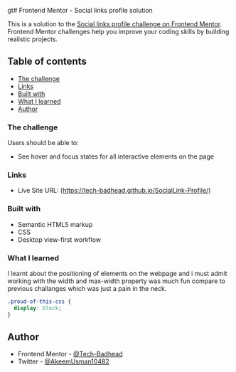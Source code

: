 gt# Frontend Mentor - Social links profile solution

This is a solution to the [Social links profile challenge on Frontend Mentor](https://www.frontendmentor.io/challenges/social-links-profile-UG32l9m6dQ). Frontend Mentor challenges help you improve your coding skills by building realistic projects.

## Table of contents

- [The challenge](#the-challenge)
- [Links](#links)
- [Built with](#built-with)
- [What I learned](#what-i-learned)
- [Author](#author)

### The challenge

Users should be able to:

- See hover and focus states for all interactive elements on the page

### Links

- Live Site URL: (https://tech-badhead.github.io/SocialLink-Profile/)

### Built with

- Semantic HTML5 markup
- CSS
- Desktop view-first workflow

### What I learned

I learnt about the positioning of elements on the webpage and i must admit working with the width and max-width property was much fun compare to previous challanges which was just a pain in the neck.

```css
.proud-of-this-css {
  display: block;
}
```

## Author

- Frontend Mentor - [@Tech-Badhead](https://www.frontendmentor.io/profile/yourusername)
- Twitter - [@AkeemUsman10482](https://x.com/AkeemUsman10482)
